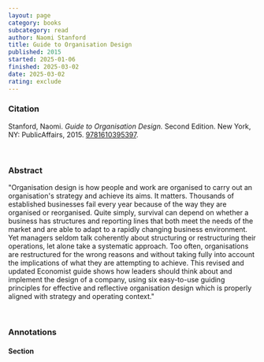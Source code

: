 ```yaml
---
layout: page
category: books
subcategory: read
author: Naomi Stanford
title: Guide to Organisation Design
published: 2015
started: 2025-01-06
finished: 2025-03-02
date: 2025-03-02
rating: exclude
---
```


### Citation

Stanford, Naomi. *Guide to Organisation Design.* Second Edition. New York, NY: PublicAffairs, 2015. [9781610395397](https://uk.bookshop.org/p/books/the-economist-guide-to-organisation-design-2nd-edition-creating-high-performing-and-adaptable-enterprises-naomi-stanford/3460080?ean=9781781253106).

<br>

### Abstract

"Organisation design is how people and work are organised to carry out an organisation's strategy and achieve its aims. It matters. Thousands of established businesses fail every year because of the way they are organised or reorganised. Quite simply, survival can depend on whether a business has structures and reporting lines that both meet the needs of the market and are able to adapt to a rapidly changing business environment. Yet managers seldom talk coherently about structuring or restructuring their operations, let alone take a systematic approach. Too often, organisations are restructured for the wrong reasons and without taking fully into account the implications of what they are attempting to achieve. This revised and updated Economist guide shows how leaders should think about and implement the design of a company, using six easy-to-use guiding principles for effective and reflective organisation design which is properly aligned with strategy and operating context."

<br>

### Annotations

#### Section

<br>
